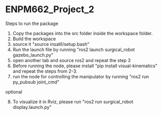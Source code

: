 # ENPM662_Project_2

Steps to run the package

1. Copy the packages into the src folder inside the workspace folder.
2. Build the workspace
3. source it "source insatll/setup.bash"
4. Run the launch file by running "ros2 launch surgical_robot gazebo_launch.py"
5. open another tab and source ros2 and repeat the step 3
6. Before running the node, please install "pip install visual-kinematics" and repeat the steps from 2-3.
7. run the node for controlling the manipulator by running "ros2 run py_pubsub joint_cmd"

optional

8. To visualize it in Rviz, please run "ros2 run surgical_robot display.launch.py"
